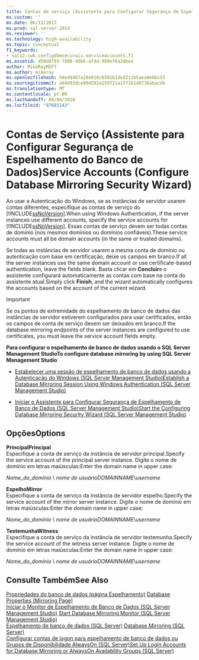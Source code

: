 ```yaml
---
title: Contas de serviço (Assistente para Configurar Segurança de Espelhamento de Banco de Dados) | Microsoft Docs
ms.custom: ''
ms.date: 06/13/2017
ms.prod: sql-server-2014
ms.reviewer: ''
ms.technology: high-availability
ms.topic: conceptual
f1_keywords:
- sql12.swb.configdbmsecurwiz.serviceaccounts.f1
ms.assetid: d58d8f93-7888-4d66-af4d-969ef6a2dbee
author: MikeRayMSFT
ms.author: mikeray
ms.openlocfilehash: 58e49467a28e816c6592b1ded212b5aea0e6bc55
ms.sourcegitcommit: ad4d92dce894592a259721a1571b1d8736abacdb
ms.translationtype: MT
ms.contentlocale: pt-BR
ms.lasthandoff: 08/04/2020
ms.locfileid: "87681143"
---
```

# <a name="service-accounts-configure-database-mirroring-security-wizard"></a><span data-ttu-id="3b741-102">Contas de Serviço (Assistente para Configurar Segurança de Espelhamento do Banco de Dados)</span><span class="sxs-lookup"><span data-stu-id="3b741-102">Service Accounts (Configure Database Mirroring Security Wizard)</span></span>
  <span data-ttu-id="3b741-103">Ao usar a Autenticação do Windows, se as instâncias de servidor usarem contas diferentes, especifique as contas de serviço do [!INCLUDE[ssNoVersion](../../includes/ssnoversion-md.md)].</span><span class="sxs-lookup"><span data-stu-id="3b741-103">When using Windows Authentication, if the server instances use different accounts, specify the service accounts for [!INCLUDE[ssNoVersion](../../includes/ssnoversion-md.md)].</span></span> <span data-ttu-id="3b741-104">Essas contas de serviço devem ser todas contas de domínio (nos mesmos domínios ou domínios confiáveis).</span><span class="sxs-lookup"><span data-stu-id="3b741-104">These service accounts must all be domain accounts (in the same or trusted domains).</span></span>  
  
 <span data-ttu-id="3b741-105">Se todas as instâncias de servidor usarem a mesma conta de domínio ou autenticação com base em certificação, deixe os campos em branco.</span><span class="sxs-lookup"><span data-stu-id="3b741-105">If all the server instances use the same domain account or use certificate-based authentication, leave the fields blank.</span></span> <span data-ttu-id="3b741-106">Basta clicar em **Concluir**e o assistente configurará automaticamente as contas com base na conta do assistente atual.</span><span class="sxs-lookup"><span data-stu-id="3b741-106">Simply click **Finish**, and the wizard automatically configures the accounts based on the account of the current wizard.</span></span>  
  
> [!IMPORTANT]  
>  <span data-ttu-id="3b741-107">Se os pontos de extremidade do espelhamento de banco de dados das instâncias de servidor estiverem configurados para usar certificados, então os campos de conta de serviço devem ser deixados em branco.</span><span class="sxs-lookup"><span data-stu-id="3b741-107">If the database mirroring endpoints of the server instances are configured to use certificates, you must leave the service account fields empty.</span></span>  
  
 <span data-ttu-id="3b741-108">**Para configurar o espelhamento de banco de dados usando o SQL Server Management Studio**</span><span class="sxs-lookup"><span data-stu-id="3b741-108">**To configure database mirroring by using SQL Server Management Studio**</span></span>  
  
-   [<span data-ttu-id="3b741-109">Estabelecer uma sessão de espelhamento de banco de dados usando a Autenticação do Windows &#40;SQL Server Management Studio&#41;</span><span class="sxs-lookup"><span data-stu-id="3b741-109">Establish a Database Mirroring Session Using Windows Authentication &#40;SQL Server Management Studio&#41;</span></span>](establish-database-mirroring-session-windows-authentication.md)  
  
-   [<span data-ttu-id="3b741-110">Iniciar o Assistente para Configurar Segurança de Espelhamento de Banco de Dados &#40;SQL Server Management Studio&#41;</span><span class="sxs-lookup"><span data-stu-id="3b741-110">Start the Configuring Database Mirroring Security Wizard &#40;SQL Server Management Studio&#41;</span></span>](start-the-configuring-database-mirroring-security-wizard.md)  
  
## <a name="options"></a><span data-ttu-id="3b741-111">Opções</span><span class="sxs-lookup"><span data-stu-id="3b741-111">Options</span></span>  
 <span data-ttu-id="3b741-112">**Principal**</span><span class="sxs-lookup"><span data-stu-id="3b741-112">**Principal**</span></span>  
 <span data-ttu-id="3b741-113">Especifique a conta de serviço da instância de servidor principal.</span><span class="sxs-lookup"><span data-stu-id="3b741-113">Specify the service account of the principal server instance.</span></span> <span data-ttu-id="3b741-114">Digite o nome de domínio em letras maiúsculas:</span><span class="sxs-lookup"><span data-stu-id="3b741-114">Enter the domain name in upper case:</span></span>  
  
 <span data-ttu-id="3b741-115">*Nome_do_domínio* \\ *nome de usuário*</span><span class="sxs-lookup"><span data-stu-id="3b741-115">*DOMAINNAME*\\*username*</span></span>  
  
 <span data-ttu-id="3b741-116">**Espelho**</span><span class="sxs-lookup"><span data-stu-id="3b741-116">**Mirror**</span></span>  
 <span data-ttu-id="3b741-117">Especifique a conta de serviço da instância de servidor espelho.</span><span class="sxs-lookup"><span data-stu-id="3b741-117">Specify the service account of the mirror server instance.</span></span> <span data-ttu-id="3b741-118">Digite o nome de domínio em letras maiúsculas:</span><span class="sxs-lookup"><span data-stu-id="3b741-118">Enter the domain name in upper case:</span></span>  
  
 <span data-ttu-id="3b741-119">*Nome_do_domínio* \\ *nome de usuário*</span><span class="sxs-lookup"><span data-stu-id="3b741-119">*DOMAINNAME*\\*username*</span></span>  
  
 <span data-ttu-id="3b741-120">**Testemunha**</span><span class="sxs-lookup"><span data-stu-id="3b741-120">**Witness**</span></span>  
 <span data-ttu-id="3b741-121">Especifique a conta de serviço da instância de servidor testemunha.</span><span class="sxs-lookup"><span data-stu-id="3b741-121">Specify the service account of the witness server instance.</span></span> <span data-ttu-id="3b741-122">Digite o nome de domínio em letras maiúsculas:</span><span class="sxs-lookup"><span data-stu-id="3b741-122">Enter the domain name in upper case:</span></span>  
  
 <span data-ttu-id="3b741-123">*Nome_do_domínio* \\ *nome de usuário*</span><span class="sxs-lookup"><span data-stu-id="3b741-123">*DOMAINNAME*\\*username*</span></span>  
  
## <a name="see-also"></a><span data-ttu-id="3b741-124">Consulte Também</span><span class="sxs-lookup"><span data-stu-id="3b741-124">See Also</span></span>  
 <span data-ttu-id="3b741-125">[Propriedades do banco de dados &#40;página Espelhamento&#41;](../../relational-databases/databases/database-properties-mirroring-page.md) </span><span class="sxs-lookup"><span data-stu-id="3b741-125">[Database Properties &#40;Mirroring Page&#41;](../../relational-databases/databases/database-properties-mirroring-page.md) </span></span>  
 <span data-ttu-id="3b741-126">[Iniciar o Monitor de Espelhamento de Banco de Dados &#40;SQL Server Management Studio&#41;](../database-mirroring/start-database-mirroring-monitor-sql-server-management-studio.md) </span><span class="sxs-lookup"><span data-stu-id="3b741-126">[Start Database Mirroring Monitor &#40;SQL Server Management Studio&#41;](../database-mirroring/start-database-mirroring-monitor-sql-server-management-studio.md) </span></span>  
 <span data-ttu-id="3b741-127">[Espelhamento de banco de dados &#40;SQL Server&#41;](database-mirroring-sql-server.md) </span><span class="sxs-lookup"><span data-stu-id="3b741-127">[Database Mirroring &#40;SQL Server&#41;](database-mirroring-sql-server.md) </span></span>  
 [<span data-ttu-id="3b741-128">Configurar contas de logon para espelhamento de banco de dados ou Grupos de Disponibilidade AlwaysOn &#40;SQL Server&#41;</span><span class="sxs-lookup"><span data-stu-id="3b741-128">Set Up Login Accounts for Database Mirroring or AlwaysOn Availability Groups &#40;SQL Server&#41;</span></span>](set-up-login-accounts-database-mirroring-always-on-availability.md)  
  
  
